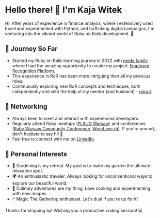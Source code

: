 <!--
**kajawitek/kajawitek** is a ✨ _special_ ✨ repository because its `README.md` (this file) appears on your GitHub profile.

Here are some ideas to get you started:

- 🔭 I’m currently working on ...
- 🌱 I’m currently learning ...
- 👯 I’m looking to collaborate on ...
- 🤔 I’m looking for help with ...
- 💬 Ask me about ...
- 📫 How to reach me: ...
- 😄 Pronouns: ...
- ⚡ Fun fact: ...
-->
# Hello there! 👋 I'm Kaja Witek

Hi! After years of experience in finance analysis, where I extensively used Excel and experimented with Python, and trafficking digital campaigns, I'm venturing into the vibrant world of Ruby on Rails development. 🚀

## 🌱 Journey So Far

- Started my Ruby on Rails learning journey in 2022 with [nerds.family](https://nerds.family/), where I had the amazing opportunity to create my project: [Employee Recognition Platform](https://github.com/kajawitek/employee-recognition-platform-1649436267).
- This experience in RoR has been more intriguing than all my previous roles.
- Continuously exploring new RoR concepts and techniques, both independently and with the help of my mentor (and husband) - [piowit](https://github.com/piowit).

## 🤝 Networking

- Always keen to meet and interact with experienced developers.
- Regularly attend Ruby meetups ([PLRUG Warsaw](https://www.meetup.com/nerdsclub/)) and conferences ([Ruby Warsaw Community Conference](https://www.meetup.com/nerdsclub/events/294574789/), [WrocLove.rb](https://wrocloverb.com/)). If you're around, don't hesitate to say hi! 👋
- Feel free to connect with me on [LinkedIn](https://www.linkedin.com/in/kajawitek/).

## 🌼 Personal Interests

- 🌿 Gardening is my retreat. My goal is to make my garden the ultimate relaxation spot. 
- 🌍 An enthusiastic traveler. Always looking for unconventional ways to explore our beautiful world.
- 🍲 Culinary adventures are my thing. Love cooking and experimenting with new recipes. 
- 🃏 Magic The Gathering enthusiast. Let's duel if you're up for it! 





Thanks for stopping by! Wishing you a productive coding session! 💻

